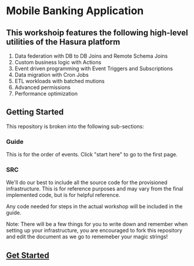 # Mobile Banking Application

## This workshoip features the following high-level utilities of the Hasura platform

1. Data federation with DB to DB Joins and Remote Schema Joins
2. Custom business logic with Actions
3. Event driven programming with Event Triggers and Subscriptions
4. Data migration with Cron Jobs
5. ETL workloads with batched mutions
6. Advanced permissions
7. Performance optimization

## Getting Started

This repository is broken into the following sub-sections:

### Guide

This is for the order of events. Click "start here" to go to the first page.

### SRC

We'll do our best to include all the source code for the provisioned infrastructure. This is for reference purposes and may vary from the final implemented code, but is for helpful reference.

Any code needed for steps in the actual workshop will be included in the guide.

Note: There will be a few things for you to write down and remember when setting up your infrastructure, you are encouraged to fork this repository and edit the document as we go to rememeber your magic strings!

## [Get Started](guide/Readme.md)
